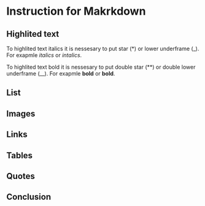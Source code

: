 # Instruction for Makrkdown

## Highlited text

To highlited text italics it is nessesary to put star (*) or lower underframe (_). For exapmle *italics* or _intalics_.

To highlited text bold it is nessesary to put double star (**) or double lower underframe (__). For exapmle **bold** or __bold__. 

## List

## Images

## Links

## Tables

## Quotes

## Conclusion